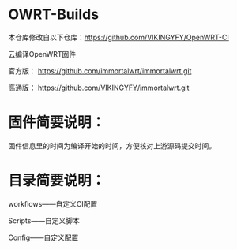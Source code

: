 # OWRT-Builds

本仓库修改自以下仓库：https://github.com/VIKINGYFY/OpenWRT-CI

云编译OpenWRT固件

官方版：
https://github.com/immortalwrt/immortalwrt.git

高通版：
https://github.com/VIKINGYFY/immortalwrt.git

# 固件简要说明：

固件信息里的时间为编译开始的时间，方便核对上游源码提交时间。

# 目录简要说明：

workflows——自定义CI配置

Scripts——自定义脚本

Config——自定义配置
